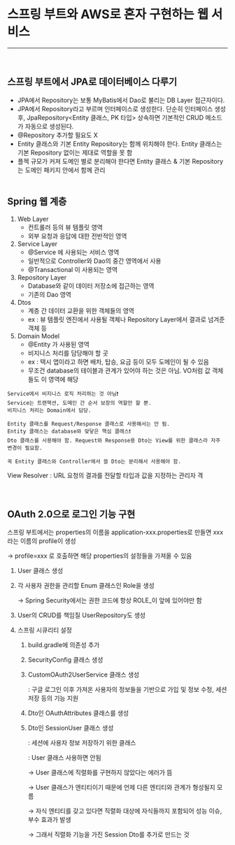 # 스프링 부트와 AWS로 혼자 구현하는 웹 서비스       

--------
<br />

## 스프링 부트에서 JPA로 데이터베이스 다루기
- JPA에서 Repository는 보통 MyBatis에서 Dao로 불리는 DB Layer 접근자이다.
- JPA에서 Repository라고 부르며 인터페이스로 생성한다. 단순히 인터페이스 생성 후, JpaRepository<Entity 클래스, PK 타입> 상속하면 기본적인 CRUD 메소드가 자동으로 생성된다.
- @Repository 추가할 필요도 X
- Entity 클래스와 기본 Entity Repository는 함께 위치해야 한다. Entity 클래스는 기본 Repository 없이는 제대로 역할을 못 함
- 플젝 규모가 커져 도메인 별로 분리해야 한다면 Entity 클래스 & 기본 Repository는 도메인 패키지 안에서 함께 관리
  <br /><br />
## Spring 웹 계층
1. Web Layer
    - 컨트롤러 등의 뷰 템플릿 영역
    - 외부 요청과 응답에 대한 전반적인 영역
2. Service Layer
    - @Service 에 사용되는 서비스 영역
    - 일반적으로 Controller와 Dao의 중간 영역에서 사용
    - @Transactional 이 사용되는 영역
3. Repository Layer
    - Database와 같이 데이터 저장소에 접근하는 영역
    - 기존의 Dao 영역
4. Dtos
    - 계층 간 데이터 교환을 위한 객체들의 영역
    - ex : 뷰 템플릿 엔진에서 사용될 객체나 Repository Layer에서 결과로 넘겨준 객체 등
5. Domain Model
    - @Entity 가 사용된 영역
    - 비지니스 처리를 담당해야 할 곳
    - ex : 택시 앱이라고 하면 배차, 탑승, 요금 등이 모두 도메인이 될 수 있음
    - 무조건 database의 테이블과 관계가 있어야 하는 것은 아님. VO처럼 값 객체들도 이 영역에 해당
    
````
Service에서 비지니스 로직 처리하는 것 아님❗️
Service는 트랜잭션, 도메인 간 순서 보장의 역할만 할 뿐.
비지니스 처리는 Domain에서 담당.
````
````
Entity 클래스를 Request/Response 클래스로 사용해서는 안 됨.
Entity 클래스는 database와 맞닿은 핵심 클래스❗️
Dto 클래스를 사용해야 함. Request와 Response용 Dto는 View를 위한 클래스라 자주 변경이 필요함.
````
````
꼭 Entity 클래스와 Controller에서 쓸 Dto는 분리해서 사용해야 함.
````
View Resolver : URL 요청의 결과를 전달할 타입과 값을 지정하는 관리자 격     
<br /><br />

## OAuth 2.0으로 로그인 기능 구현
스프링 부트에서는 properties의 이름을 application-xxx.properties로 만들면 xxx라는 이름의 profile이 생성

→ profile=xxx 로 호출하면 해당 properties의 설정들을 가져올 수 있음

1. User 클래스 생성
2. 각 사용자 권한을 관리할 Enum 클래스인 Role을 생성

   → Spring Security에서는 권한 코드에 항상 ROLE_이 앞에 있어야만 함

3. User의 CRUD를 책임질 UserRepository도 생성
4. 스프링 시큐리티 설정

    1) build.gradle에 의존성 추가

    2) SecurityConfig 클래스 생성

    3) CustomOAuth2UserService 클래스 생성

        : 구글 로그인 이후 가져온 사용자의 정보들을 기반으로 가입 및 정보 수정, 세션 저장 등의 기능 지원

    4) Dto인 OAuthAttributes 클래스를 생성

    5) Dto인 SessionUser 클래스 생성

        : 세션에 사용자 정보 저장하기 위한 클래스

       : User 클래스 사용하면 안됨

        → User 클래스에 직렬화를 구현하지 않았다는 에러가 뜸

        → User 클래스가 엔티티이기 때문에 언제 다른 엔티티와 관계가 형성될지 모름

        → 자식 엔티티를 갖고 있다면 직렬화 대상에 자식들까지 포함되어 성능 이슈, 부수 효과가 발생

        → 그래서 직렬화 기능을 가진 Session Dto를 추가로 만드는 것     
    

